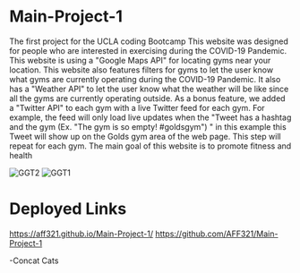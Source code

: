 #  <h1>Main-Project-1</h1>
The first project for the UCLA coding Bootcamp
This website was designed for people who are interested in exercising during the COVID-19 Pandemic. This website is using a "Google Maps API" for locating gyms near your location. This website also features filters for gyms to let the user know what gyms are currently operating during the COVID-19 Pandemic. It also has a "Weather API" to let the user know what the weather will be like since all the gyms are currently operating outside. As a bonus feature, we added a "Twitter API" to each gym with a live Twitter feed for each gym. For example, the feed will only load live updates when the "Tweet has a hashtag and the gym (Ex. "The gym is so empty! #goldsgym") " in this example this Tweet will show up on the Golds gym area of the web page. This step will repeat for each gym. The main goal of this website is to promote fitness and health



![GGT2](https://user-images.githubusercontent.com/77504986/109556779-1a4a0200-7a8c-11eb-99e5-3c9a53b62019.png)
![GGT1](https://user-images.githubusercontent.com/77504986/109556834-2635c400-7a8c-11eb-84a6-5bef2f7880fd.png)



<h1>Deployed Links</h2>

https://aff321.github.io/Main-Project-1/
https://github.com/AFF321/Main-Project-1




-Concat Cats



